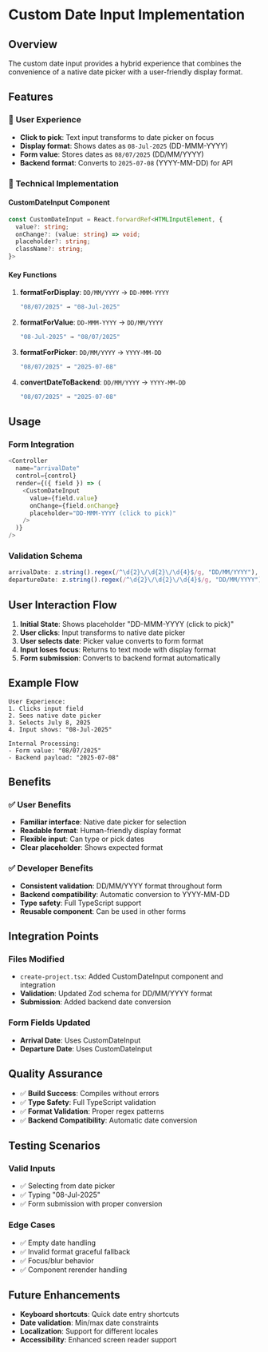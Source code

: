 # Custom Date Input Implementation

## Overview

The custom date input provides a hybrid experience that combines the convenience of a native date picker with a user-friendly display format.

## Features

### 🎯 **User Experience**
- **Click to pick**: Text input transforms to date picker on focus
- **Display format**: Shows dates as `08-Jul-2025` (DD-MMM-YYYY)
- **Form value**: Stores dates as `08/07/2025` (DD/MM/YYYY)
- **Backend format**: Converts to `2025-07-08` (YYYY-MM-DD) for API

### 🔧 **Technical Implementation**

#### CustomDateInput Component
```typescript
const CustomDateInput = React.forwardRef<HTMLInputElement, {
  value?: string;
  onChange?: (value: string) => void;
  placeholder?: string;
  className?: string;
}>
```

#### Key Functions

1. **formatForDisplay**: `DD/MM/YYYY` → `DD-MMM-YYYY`
   ```typescript
   "08/07/2025" → "08-Jul-2025"
   ```

2. **formatForValue**: `DD-MMM-YYYY` → `DD/MM/YYYY`
   ```typescript
   "08-Jul-2025" → "08/07/2025"
   ```

3. **formatForPicker**: `DD/MM/YYYY` → `YYYY-MM-DD`
   ```typescript
   "08/07/2025" → "2025-07-08"
   ```

4. **convertDateToBackend**: `DD/MM/YYYY` → `YYYY-MM-DD`
   ```typescript
   "08/07/2025" → "2025-07-08"
   ```

## Usage

### Form Integration
```typescript
<Controller
  name="arrivalDate"
  control={control}
  render={({ field }) => (
    <CustomDateInput
      value={field.value}
      onChange={field.onChange}
      placeholder="DD-MMM-YYYY (click to pick)"
    />
  )}
/>
```

### Validation Schema
```typescript
arrivalDate: z.string().regex(/^\d{2}\/\d{2}\/\d{4}$/g, "DD/MM/YYYY"),
departureDate: z.string().regex(/^\d{2}\/\d{2}\/\d{4}$/g, "DD/MM/YYYY").optional().or(z.literal(""))
```

## User Interaction Flow

1. **Initial State**: Shows placeholder "DD-MMM-YYYY (click to pick)"
2. **User clicks**: Input transforms to native date picker
3. **User selects date**: Picker value converts to form format
4. **Input loses focus**: Returns to text mode with display format
5. **Form submission**: Converts to backend format automatically

## Example Flow

```
User Experience:
1. Clicks input field
2. Sees native date picker
3. Selects July 8, 2025
4. Input shows: "08-Jul-2025"

Internal Processing:
- Form value: "08/07/2025"
- Backend payload: "2025-07-08"
```

## Benefits

### ✅ **User Benefits**
- **Familiar interface**: Native date picker for selection
- **Readable format**: Human-friendly display format
- **Flexible input**: Can type or pick dates
- **Clear placeholder**: Shows expected format

### ✅ **Developer Benefits**
- **Consistent validation**: DD/MM/YYYY format throughout form
- **Backend compatibility**: Automatic conversion to YYYY-MM-DD
- **Type safety**: Full TypeScript support
- **Reusable component**: Can be used in other forms

## Integration Points

### Files Modified
- `create-project.tsx`: Added CustomDateInput component and integration
- **Validation**: Updated Zod schema for DD/MM/YYYY format
- **Submission**: Added backend date conversion

### Form Fields Updated
- **Arrival Date**: Uses CustomDateInput
- **Departure Date**: Uses CustomDateInput

## Quality Assurance

- ✅ **Build Success**: Compiles without errors
- ✅ **Type Safety**: Full TypeScript validation
- ✅ **Format Validation**: Proper regex patterns
- ✅ **Backend Compatibility**: Automatic date conversion

## Testing Scenarios

### Valid Inputs
- ✅ Selecting from date picker
- ✅ Typing "08-Jul-2025"
- ✅ Form submission with proper conversion

### Edge Cases
- ✅ Empty date handling
- ✅ Invalid format graceful fallback
- ✅ Focus/blur behavior
- ✅ Component rerender handling

## Future Enhancements

- **Keyboard shortcuts**: Quick date entry shortcuts
- **Date validation**: Min/max date constraints
- **Localization**: Support for different locales
- **Accessibility**: Enhanced screen reader support